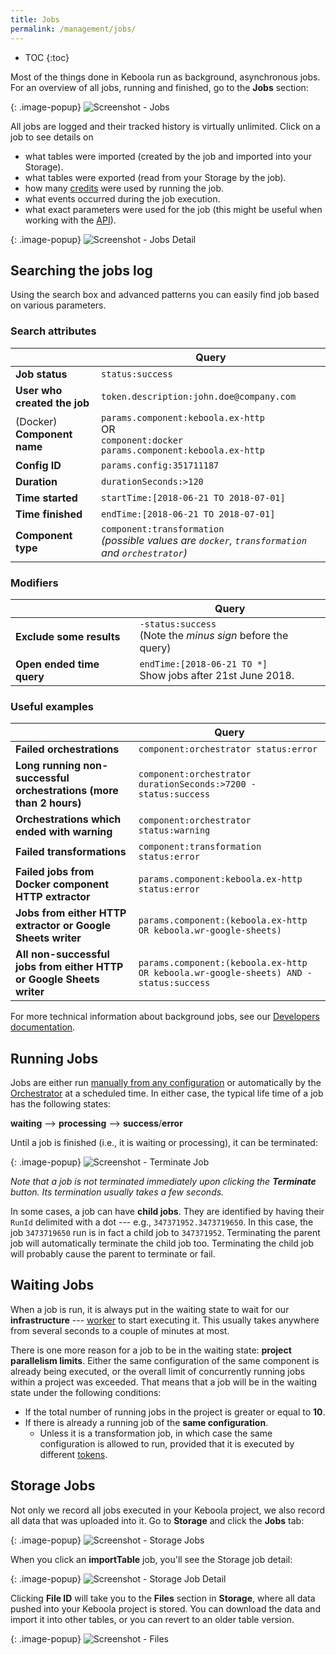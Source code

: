 ```yaml
---
title: Jobs
permalink: /management/jobs/
---
```


* TOC
{:toc}

Most of the things done in Keboola run as background, asynchronous jobs.
For an overview of all jobs, running and finished, go to the **Jobs** section:

{: .image-popup}
![Screenshot - Jobs](/management/jobs/jobs.png)

All jobs are logged and their tracked history is virtually unlimited. Click on a job to see details on 

- what tables were imported (created by the job and imported into your Storage).
- what tables were exported (read from your Storage by the job).
- how many [credits](/management/project/limits/#project-power) were used by running the job.
- what events occurred during the job execution.
- what exact parameters were used for the job (this might be useful when working with the [API](https://developers.keboola.com/integrate/jobs/#apis-for-working-with-jobs)).

{: .image-popup}
![Screenshot - Jobs Detail](/management/jobs/jobs-detail.png)

## Searching the jobs log

Using the search box and advanced patterns you can easily find job based on various parameters. 

### Search attributes

| | Query |
|---|---|
| **Job status** | `status:success` |
| **User who created the job**   | `token.description:john.doe@company.com` |
| (Docker) **Component name**     | `params.component:keboola.ex-http` <br /> OR <br /> `component:docker params.component:keboola.ex-http` |
| **Config ID**       | `params.config:351711187` |
| **Duration**        | `durationSeconds:>120` |
| **Time started**   | `startTime:[2018-06-21 TO 2018-07-01]` |
| **Time finished**   | `endTime:[2018-06-21 TO 2018-07-01]` |
| **Component type**    | `component:transformation` <br /> *(possible values are `docker`, `transformation` and `orchestrator`)*  |

### Modifiers

| | Query |
|---|---|
| **Exclude some results**   | `-status:success` <br /> (Note the _minus sign_ before the query) |
| **Open ended time query**     | `endTime:[2018-06-21 TO *]` <br /> Show jobs after 21st June 2018. |

### Useful examples

| | Query |
|---|---|
| **Failed orchestrations**  | `component:orchestrator status:error` |
| **Long running non-successful orchestrations (more than 2 hours)**  | `component:orchestrator durationSeconds:>7200 -status:success` |
| **Orchestrations which ended with warning**  | `component:orchestrator status:warning` |
| **Failed transformations**  | `component:transformation status:error`  |
| **Failed jobs from Docker component HTTP extractor**  | `params.component:keboola.ex-http status:error` <br />  |
| **Jobs from either HTTP extractor or Google Sheets writer** | `params.component:(keboola.ex-http OR keboola.wr-google-sheets)` |
| **All non-successful jobs from either HTTP or Google Sheets writer** | `params.component:(keboola.ex-http OR keboola.wr-google-sheets) AND -status:success` |
  
For more technical information about background jobs, see our 
[Developers documentation](https://developers.keboola.com/integrate/jobs/).

## Running Jobs
Jobs are either run [manually from any configuration](/tutorial/) or automatically by the 
[Orchestrator](/orchestrator/) at a scheduled time. In either case, the typical life time of a job has the 
following states:

**waiting** --> **processing** --> **success**/**error**

Until a job is finished (i.e., it is waiting or processing), it can be terminated:

{: .image-popup}
![Screenshot - Terminate Job](/management/jobs/terminate-job.png)

*Note that a job is not terminated immediately upon clicking the **Terminate** button. Its termination usually takes 
a few seconds.*

In some cases, a job can have **child jobs**. They are identified by having their `RunId` delimited with
a dot --- e.g., `347371952.3473719650`. In this case, the job `3473719650` run is in fact a child
job to `347371952`. Terminating the parent job will automatically terminate the child job too. 
Terminating the child job will probably cause the parent to terminate or fail.

## Waiting Jobs
When a job is run, it is always put in the waiting state to wait for our **infrastructure** --- 
[worker](https://developers.keboola.com/integrate/jobs/) to start executing it.
This usually takes anywhere from several seconds to a couple of minutes at most. 

There is one more reason for a job to be in the waiting state: **project parallelism limits**. 
Either the same configuration of the same component is already being executed, or the overall limit
of concurrently running jobs within a project was exceeded. That means that a job will be in 
the waiting state under the following conditions:

- If the total number of running jobs in the project is greater or equal to **10**.
- If there is already a running job of the **same configuration**.
    - Unless it is a transformation job, in which case the same configuration is allowed to run, provided that it is executed by different [tokens](/management/project/tokens/).

## Storage Jobs
Not only we record all jobs executed in your Keboola project, we also record all data that was uploaded
into it. Go to **Storage** and click the **Jobs** tab:

{: .image-popup}
![Screenshot - Storage Jobs](/management/jobs/storage-jobs.png)

When you click an **importTable** job, you'll see the Storage job detail:

{: .image-popup}
![Screenshot - Storage Job Detail](/management/jobs/storage-jobs-detail.png)

Clicking **File ID** will take you to the **Files** section in **Storage**,
where all data pushed into your Keboola project is stored.
You can download the data and import it into other tables, or you can revert to an older table version.

{: .image-popup}
![Screenshot - Files](/management/jobs/storage-file-uploads.png)
